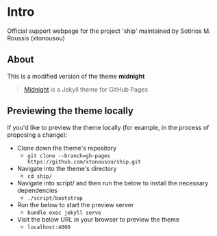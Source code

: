 # Intro

Official support webpage for the project 'ship' maintained by Sotirios M. Roussis (xtonousou)

## About

This is a modified version of the theme **midnight**

> [Midnight](https://pages-themes.github.io/midnight/) is a Jekyll theme for GitHub Pages

## Previewing the theme locally

If you'd like to preview the theme locally (for example, in the process of proposing a change):

* Clone down the theme's repository
  * `git clone --branch=gh-pages https://github.com/xtonousou/ship.git`
* Navigate into the theme's directory
  * `cd ship/`
* Navigate into script/ and then run the below to install the necessary dependencies
  * `./script/bootstrap`
* Run the below to start the preview server
  * `bundle exec jekyll serve`
* Visit the below URL in your browser to preview the theme
  * `localhost:4000`
